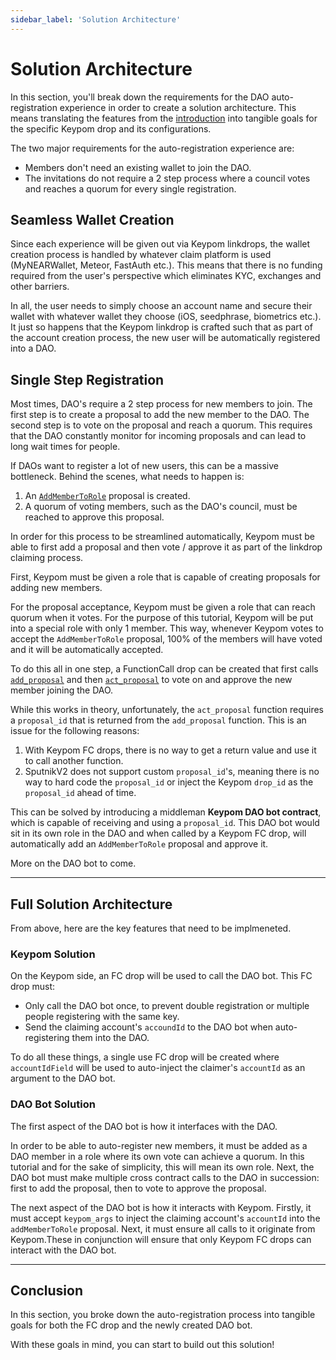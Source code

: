 ```yaml
---
sidebar_label: 'Solution Architecture'
---
```

# Solution Architecture
In this section, you'll break down the requirements for the DAO auto-registration experience in order to create a solution architecture. This means translating the features from the [introduction](introduction.md) into tangible goals for the specific Keypom drop and its configurations.

The two major requirements for the auto-registration experience are:
- Members don't need an existing wallet to join the DAO. 
- The invitations do not require a 2 step process where a council votes and reaches a quorum for every single registration.

## Seamless Wallet Creation

Since each experience will be given out via Keypom linkdrops, the wallet creation process is handled by whatever claim platform is used (MyNEARWallet, Meteor, FastAuth etc.). This means that there is no funding required from the user's perspective which eliminates KYC, exchanges and other barriers.

In all, the user needs to simply choose an account name and secure their wallet with whatever wallet they choose (iOS, seedphrase, biometrics etc.). It just so happens that the Keypom linkdrop is crafted such that as part of the account creation process, the new user will be automatically registered into a DAO.

## Single Step Registration

Most times, DAO's require a 2 step process for new members to join. The first step is to create a proposal to add the new member to the DAO. The second step is to vote on the proposal and reach a quorum. This requires that the DAO constantly monitor for incoming proposals and can lead to long wait times for people.

If DAOs want to register a lot of new users, this can be a massive bottleneck. Behind the scenes, what needs to happen is:

1. An [`AddMemberToRole`](https://github.com/near-daos/sputnik-dao-contract#proposal-types) proposal is created.
2. A quorum of voting members, such as the DAO's council, must be reached to approve this proposal.

In order for this process to be streamlined automatically, Keypom must be able to first add a proposal and then vote / approve it as part of the linkdrop claiming process.

First, Keypom must be given a role that is capable of creating proposals for adding new members.

For the proposal acceptance, Keypom must be given a role that can reach quorum when it votes. For the purpose of this tutorial, Keypom will be put into a special role with only 1 member. This way, whenever Keypom votes to accept the `AddMemberToRole` proposal, 100% of the members will have voted and it will be automatically accepted.

To do this all in one step, a FunctionCall drop can be created that first calls [`add_proposal`](https://github.com/near-daos/sputnik-dao-contract#add-proposal) and then [`act_proposal`](https://github.com/near-daos/sputnik-dao-contract#approve-proposal) to vote on and approve the new member joining the DAO.

While this works in theory, unfortunately, the `act_proposal` function requires a `proposal_id` that is returned from the `add_proposal` function. This is an issue for the following reasons: 
1. With Keypom FC drops, there is no way to get a return value and use it to call another function.
2. SputnikV2 does not support custom `proposal_id`'s, meaning there is no way to hard code the `proposal_id` or inject the Keypom `drop_id` as the `proposal_id` ahead of time. 

This can be solved by introducing a middleman **Keypom DAO bot contract**, which is capable of receiving and using a `proposal_id`. This DAO bot would sit in its own role in the DAO and when called by a Keypom FC drop, will automatically add an `AddMemberToRole` proposal and approve it. 

More on the DAO bot to come. 

---

## Full Solution Architecture
From above, here are the key features that need to be implmeneted. 
### Keypom Solution
On the Keypom side, an FC drop will be used to call the DAO bot. This FC drop must:
- Only call the DAO bot once, to prevent double registration or multiple people registering with the same key. 
- Send the claiming account's `accoundId` to the DAO bot when auto-registering them into the DAO. 

To do all these things, a single use FC drop will be created where `accountIdField` will be used to auto-inject the claimer's `accountId` as an argument to the DAO bot. 

### DAO Bot Solution
The first aspect of the DAO bot is how it interfaces with the DAO. 

In order to be able to auto-register new members, it must be added as a DAO member in a role where its own vote can achieve a quorum. In this tutorial and for the sake of simplicity, this will mean its own role. Next, the DAO bot must make multiple cross contract calls to the DAO in succession: first to add the proposal, then to vote to approve the proposal.

The next aspect of the DAO bot is how it interacts with Keypom. Firstly, it must accept `keypom_args` to inject the claiming account's `accountId` into the `addMemberToRole` proposal. Next, it must ensure all calls to it originate from Keypom.These in conjunction will ensure that only Keypom FC drops can interact with the DAO bot. 

---

## Conclusion
In this section, you broke down the auto-registration process into tangible goals for both the FC drop and the newly created DAO bot. 

With these goals in mind, you can start to build out this solution!
